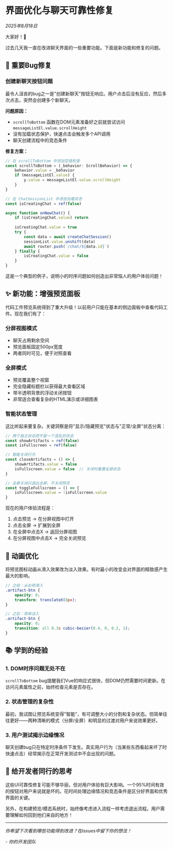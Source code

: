 # 界面优化与聊天可靠性修复

*2025年8月18日*

大家好！👋

过去几天我一直在改进聊天界面的一些重要功能。下面是新功能和修复的问题。

## 🐛 重要Bug修复

### 创建新聊天按钮问题
最令人沮丧的bug之一是"创建新聊天"按钮无响应。用户点击后没有反应，然后多次点击，突然会创建多个新聊天。

**问题原因：**
- `scrollToBottom` 函数在DOM元素准备好之前就尝试访问 `messageListEl.value.scrollHeight`
- 没有加载状态保护，快速点击会触发多个API调用
- 聊天创建流程中的竞态条件

**修复方案：**
```javascript
// 在 scrollToBottom 中添加空值检查
const scrollToBottom = (_behavior: ScrollBehavior) => {
    behavior.value = _behavior
    if (messageListEl.value) {
        y.value = messageListEl.value.scrollHeight
    }
}

// 在 ChatSessionList 中添加加载状态
const isCreatingChat = ref(false)

async function onNewChat() {
    if (isCreatingChat.value) return
    
    isCreatingChat.value = true
    try {
        const data = await createChatSession()
        sessionList.value.unshift(data)
        await router.push(`/chat/${data.id}`)
    } finally {
        isCreatingChat.value = false
    }
}
```

这是一个典型的例子，说明小的时序问题如何创造出非常恼人的用户体验问题！

## ✨ 新功能：增强预览面板

代码工件预览系统得到了重大升级！以前用户只能在基本的侧边面板中查看代码工件。现在我们有了：

### 分屏视图模式
- 聊天占用剩余空间
- 预览面板固定500px宽度
- 两者同时可见，便于对照查看

### 全屏模式
- 预览覆盖整个视窗
- 完全隐藏标题栏以获得最大查看区域
- 带半透明背景的浮动关闭按钮
- 非常适合查看复杂的HTML演示或详细图表

### 智能状态管理
这比听起来要复杂。关键洞察是将"显示/隐藏预览"状态与"正常/全屏"状态分离：

```javascript
// 两个独立状态而不是一个混乱的状态
const showArtifacts = ref(false)
const isFullscreen = ref(false)

// 智能关闭行为
const closeArtifacts = () => {
    showArtifacts.value = false
    isFullscreen.value = false  // 关闭时重置全屏状态
}

// 全屏关闭只退出全屏，不关闭预览
const toggleFullscreen = () => {
    isFullscreen.value = !isFullscreen.value
}
```

现在的用户体验流程是：
1. 点击预览 → 在分屏视图中打开
2. 点击全屏 → 扩展到全屏
3. 在全屏中点击X → 返回分屏视图
4. 在分屏视图中点击X → 完全关闭预览

## 🎨 动画优化

将预览图标动画从滑入效果改为淡入效果。有时最小的改变会对界面的精致感产生最大的影响。

```scss
// 之前：从右侧滑入
.artifact-btn {
    opacity: 0;
    transform: translateX(8px);
}

// 之后：简单淡入
.artifact-btn {
    opacity: 0;
    transition: all 0.3s cubic-bezier(0.4, 0, 0.2, 1);
}
```

## 📚 学到的经验

### 1. DOM时序问题无处不在
`scrollToBottom` bug提醒我们Vue的响应式很快，但DOM仍然需要时间更新。在访问元素属性之前，始终检查元素是否存在。

### 2. 状态管理的复杂性
最初，我试图让预览系统变得"智能"，有可调整大小的分割和复杂状态。但简单往往更好——两种清晰的模式（分屏/全屏）和明显的过渡对用户来说效果更好。

### 3. 用户测试揭示边缘情况
聊天创建bug只在特定时序条件下发生。真实用户行为（当某些东西看起来坏了时快速点击）经常揭示在正常开发测试中不会出现的问题。

## 💭 给开发者同行的思考

这些UI可靠性修复可能不够华丽，但对用户体验有巨大影响。一个95%时间有效的按钮对用户来说就是坏的。花时间处理边缘情况和竞态条件是区分好界面和优秀界面的关键。

另外，在构建预览/模态系统时，始终像考虑进入流程一样考虑退出流程。用户需要理解如何回到他们来自的地方！

---

*你希望下次看到哪些功能得到改进？在issues中留下你的想法！*

*- 你的开发团队*